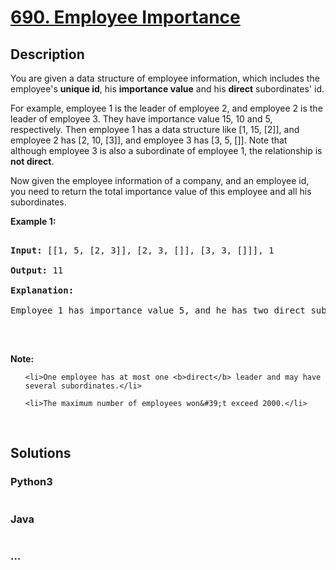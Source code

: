 # [690. Employee Importance](https://leetcode.com/problems/employee-importance)

## Description
<p>You are given a data structure of employee information, which includes the employee&#39;s <b>unique id</b>, his <b>importance value</b> and his <b>direct</b> subordinates&#39; id.</p>



<p>For example, employee 1 is the leader of employee 2, and employee 2 is the leader of employee 3. They have importance value 15, 10 and 5, respectively. Then employee 1 has a data structure like [1, 15, [2]], and employee 2 has [2, 10, [3]], and employee 3 has [3, 5, []]. Note that although employee 3 is also a subordinate of employee 1, the relationship is <b>not direct</b>.</p>



<p>Now given the employee information of a company, and an employee id, you need to return the total importance value of this employee and all his subordinates.</p>



<p><b>Example 1:</b></p>



<pre>

<b>Input:</b> [[1, 5, [2, 3]], [2, 3, []], [3, 3, []]], 1

<b>Output:</b> 11

<b>Explanation:</b>

Employee 1 has importance value 5, and he has two direct subordinates: employee 2 and employee 3. They both have importance value 3. So the total importance value of employee 1 is 5 + 3 + 3 = 11.

</pre>



<p>&nbsp;</p>



<p><b>Note:</b></p>



<ol>

	<li>One employee has at most one <b>direct</b> leader and may have several subordinates.</li>

	<li>The maximum number of employees won&#39;t exceed 2000.</li>

</ol>



<p>&nbsp;</p>




## Solutions


<!-- tabs:start -->

### **Python3**

```python

```

### **Java**

```java

```

### **...**
```

```

<!-- tabs:end -->